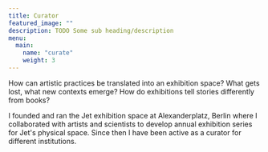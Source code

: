 ```yaml
---
title: Curator
featured_image: ""
description: TODO Some sub heading/description 
menu:
  main:
    name: "curate"
    weight: 3
---
```

How can artistic practices be translated into an exhibition space? What gets lost, what new contexts emerge? How do exhibitions tell stories differently from books?

I founded and ran the Jet exhibition space at Alexanderplatz, Berlin where I collaborated with artists and scientists to develop annual exhibition series for Jet's physical space. Since then I have been active as a curator for different institutions. 
